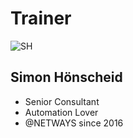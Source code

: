 <!SLIDE noprint smbullets>

# Trainer
<img id="staff" src="/global/_images/netways/staff/SH.jpg" alt="SH">

## Simon Hönscheid

* Senior Consultant
* Automation Lover
* @NETWAYS since 2016
